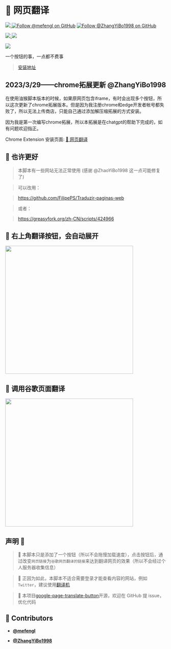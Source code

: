 <!-- DO NOT REMOVE - contributor_list:data:start:["mefengl", "ZhangYiBo1998"]:end -->
# 🍓 网页翻译

<a href="https://github.com/mefengl/google-page-translate-button"> <img src="https://img.shields.io/github/stars/mefengl/google-page-translate-button?style=social"/> </a>
[![Follow @mefengl on GitHub](https://img.shields.io/github/followers/mefengl?label=Follow%20%40mefengl&style=social "GitHub")](https://github.com/mefengl)
[![Follow @ZhangYiBo1998 on GitHub](https://img.shields.io/github/followers/ZhangYiBo1998?label=Follow%20%40ZhangYiBo1998&style=social "GitHub")](https://github.com/ZhangYiBo1998)

<a href="https://greasyfork.org/zh-CN/scripts/452478/stats"> <img src="https://img.shields.io/greasyfork/dd/452478"/> </a>
<a href="https://greasyfork.org/zh-CN/scripts/452478/stats"> <img src="https://img.shields.io/greasyfork/dt/452478"/> </a>

<a href="https://opensource.org/licenses/MIT"> <img src="https://img.shields.io/greasyfork/l/420774?color=&label=License"/> </a>

一个按钮的事，一点都不费事

> [安装地址](https://greasyfork.org/zh-CN/scripts/452478)

## 2023/3/29——chrome拓展更新 @ZhangYiBo1998

在使用油猴脚本版本的时候，如果原网页包含iframe，有时会出现多个按钮，所以这次更新了chrome拓展版本。但是因为我注册chrome和edge开发者帐号都失败了，所以无法上传商店，只能自己通过添加解压缩拓展的方式安装。

因为我是第一次编写chrome拓展，所以本拓展是在chatgpt的帮助下完成的，如有问题欢迎指正。

Chrome Extension 安装页面: [🍓 网页翻译](https://chrome.google.com/webstore/detail/%F0%9F%8D%93-%E7%BD%91%E9%A1%B5%E7%BF%BB%E8%AF%91/kgjflbnfgjejlokhfiobjeaeeiciidic)

## 💨 也许更好

> 本脚本有一些网站无法正常使用 (感谢 @ZhaoYiBo1998 这一点可能修复了)

> 可以改用：

> https://github.com/FilipePS/Traduzir-paginas-web

> 或者：

> https://greasyfork.org/zh-CN/scripts/424966

## 🍙 右上角翻译按钮，会自动展开

<img src="https://greasyfork.org/rails/active_storage/blobs/redirect/eyJfcmFpbHMiOnsibWVzc2FnZSI6IkJBaHBBd2hrQVE9PSIsImV4cCI6bnVsbCwicHVyIjoiYmxvYl9pZCJ9fQ==--9dd2802cd93bd5bb7c6f30a4f46625c0e938c918/%E8%84%9A%E6%9C%AC-%E7%BF%BB%E8%AF%91%E5%89%8D.png?locale=zh-CN" width="400"/>

## 🍞 调用谷歌页面翻译

<img src="https://greasyfork.org/rails/active_storage/blobs/redirect/eyJfcmFpbHMiOnsibWVzc2FnZSI6IkJBaHBBd2xrQVE9PSIsImV4cCI6bnVsbCwicHVyIjoiYmxvYl9pZCJ9fQ==--55d4317d55ce80add9678ca08b772a2c9035b75d/%E8%84%9A%E6%9C%AC-%E7%BF%BB%E8%AF%91%E5%90%8E.png?locale=zh-CN" width="400"/>

## 声明 👀

> 🎈 本脚本只是添加了一个按钮（所以不会拖慢加载速度），点击按钮后，通过改变`网页链接`为`谷歌网页翻译的链接`来达到翻译网页的效果（所以不会经过个人服务器收集信息）

> 🥰 正因为如此，本脚本不适合需要登录才能查看内容的网站，例如`Twitter`，建议使用[翻译机](https://greasyfork.org/zh-CN/scripts/378277)

> 📝 本项目[google-page-translate-button](https://github.com/mefengl/google-page-translate-button)开源，欢迎在 GitHub 提 issue，优化代码

<!-- prettier-ignore-start -->
<!-- DO NOT REMOVE - contributor_list:start -->
## 👥 Contributors


- **[@mefengl](https://github.com/mefengl)**

- **[@ZhangYiBo1998](https://github.com/ZhangYiBo1998)**

<!-- DO NOT REMOVE - contributor_list:end -->
<!-- prettier-ignore-end -->